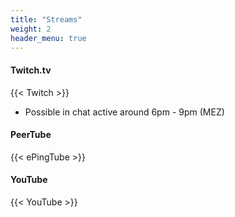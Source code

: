 ```yaml
---
title: "Streams"
weight: 2
header_menu: true
---
```


#### Twitch.tv

{{< Twitch >}}

* Possible in chat active around 6pm - 9pm (MEZ)

#### PeerTube

{{< ePingTube >}}

#### YouTube

{{< YouTube >}}